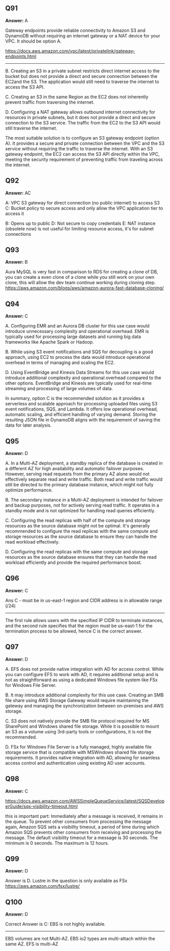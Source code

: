 ## Q91
**Answer:** A

Gateway endpoints provide reliable connectivity to Amazon S3 and DynamoDB without requiring an internet gateway or a NAT device for your VPC. It should be option A.

https://docs.aws.amazon.com/vpc/latest/privatelink/gateway-endpoints.html

------
B. Creating an S3 in a private subnet restricts direct internet access to the bucket but does not provide a direct and secure connection between the EC2and the S3. The application would still need to traverse the internet to access the S3 API.

C. Creating an S3 in the same Region as the EC2 does not inherently prevent traffic from traversing the internet.

D. Configuring a NAT gateway allows outbound internet connectivity for resources in private subnets, but it does not provide a direct and secure connection to the S3 service. The traffic from the EC2 to the S3 API would still traverse the internet.

The most suitable solution is to configure an S3 gateway endpoint (option A). It provides a secure and private connection between the VPC and the S3 service without requiring the traffic to traverse the internet. With an S3 gateway endpoint, the EC2 can access the S3 API directly within the VPC, meeting the security requirement of preventing traffic from traveling across the internet.

## Q92
**Answer:** AC

A: VPC S3 gateway for direct connection (no public internet) to access S3
C: Bucket policy to secure access and only allow the VPC application tier to access it

B: Opens up to public
D: Not secure to copy credentials
E: NAT instance (obsolete now) is not useful for limiting resource access, it's for subnet connections

## Q93
**Answer:** B

Aura MySQL is very fast in comparison to RDS for creating a clone of DB, you can create a even clone of a clone while you still work on your own clone, this will allow the dev team continue working during cloning step.
https://aws.amazon.com/blogs/aws/amazon-aurora-fast-database-cloning/


## Q94
**Answer:** C

A. Configuring EMR and an Aurora DB cluster for this use case would introduce unnecessary complexity and operational overhead. EMR is typically used for processing large datasets and running big data frameworks like Apache Spark or Hadoop.

B. While using S3 event notifications and SQS for decoupling is a good approach, using EC2 to process the data would introduce operational overhead in terms of managing and scaling the EC2.

D. Using EventBridge and Kinesis Data Streams for this use case would introduce additional complexity and operational overhead compared to the other options. EventBridge and Kinesis are typically used for real-time streaming and processing of large volumes of data.

In summary, option C is the recommended solution as it provides a serverless and scalable approach for processing uploaded files using S3 event notifications, SQS, and Lambda. It offers low operational overhead, automatic scaling, and efficient handling of varying demand. Storing the resulting JSON file in DynamoDB aligns with the requirement of saving the data for later analysis.


## Q95
**Answer:** D

A. In a Multi-AZ deployment, a standby replica of the database is created in a different AZ for high availability and automatic failover purposes. However, serving read requests from the primary AZ alone would not effectively separate read and write traffic. Both read and write traffic would still be directed to the primary database instance, which might not fully optimize performance.

B. The secondary instance in a Multi-AZ deployment is intended for failover and backup purposes, not for actively serving read traffic. It operates in a standby mode and is not optimized for handling read queries efficiently.

C. Configuring the read replicas with half of the compute and storage resources as the source database might not be optimal. It's generally recommended to configure the read replicas with the same compute and storage resources as the source database to ensure they can handle the read workload effectively.

D. Configuring the read replicas with the same compute and storage resources as the source database ensures that they can handle the read workload efficiently and provide the required performance boost.

## Q96
**Answer:** C

Ans C - must be in us-east-1 region and CIDR address is in allowable range (/24)

----
The first rule allows users with the specified IP CIDR to terminate instances, and the second rule specifies that the region must be us-east-1 for the termination process to be allowed, hence C is the correct answer.

## Q97
**Answer:** D

A. EFS does not provide native integration with AD for access control. While you can configure EFS to work with AD, it requires additional setup and is not as straightforward as using a dedicated Windows file system like FSx for Windows File Server.

B. It may introduce additional complexity for this use case. Creating an SMB file share using AWS Storage Gateway would require maintaining the gateway and managing the synchronization between on-premises and AWS storage.

C. S3 does not natively provide the SMB file protocol required for MS SharePoint and Windows shared file storage. While it is possible to mount an S3 as a volume using 3rd-party tools or configurations, it is not the recommended.

D. FSx for Windows File Server is a fully managed, highly available file storage service that is compatible with MSWindows shared file storage requirements. It provides native integration with AD, allowing for seamless access control and authentication using existing AD user accounts.

## Q98
**Answer:** C

https://docs.aws.amazon.com/AWSSimpleQueueService/latest/SQSDeveloperGuide/sqs-visibility-timeout.html

this is important part:
Immediately after a message is received, it remains in the queue. To prevent other consumers from processing the message again, Amazon SQS sets a visibility timeout, a period of time during which Amazon SQS prevents other consumers from receiving and processing the message. The default visibility timeout for a message is 30 seconds. The minimum is 0 seconds. The maximum is 12 hours.

## Q99
**Answer:** D

Answer is D.
Lustre in the question is only available as FSx
https://aws.amazon.com/fsx/lustre/

## Q100
**Answer:** D

Correct Answer is C: EBS is not highly available.

----
EBS volumes are not Multi-AZ. EBS io2 types are multi-attach within the same AZ. EFS is multi-AZ